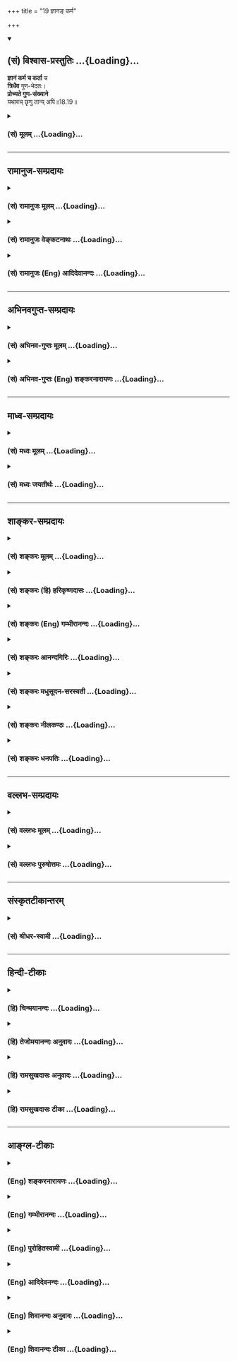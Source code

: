 +++
title = "19 ज्ञानङ् कर्म"

+++
<div class="js_include" newlevelforh1="2" title="(सं) विश्वास-प्रस्तुतिः" unfilled url="/mahAbhAratam/vyAsaH/shlokashaH/06-bhIShma-parva/03-bhagavad-gItA-parva/saMskRtam/vishvAsa-prastutiH/18_moxa-saMnyAsa-yogaH/19_jnAna~N_karma.md">
<details open><summary><h2>(सं) विश्वास-प्रस्तुतिः ...{Loading}...</h2></summary>

**ज्ञानं कर्म च कर्ता** च  
**त्रिधैव** गुण-भेदतः।  
**प्रोच्यते गुण-संख्याने**  
यथावच् छृणु तान्य् अपि॥18.19॥
</details>
</div>
<div class="js_include collapsed" newlevelforh1="3" title="(सं) मूलम्" unfilled url="/mahAbhAratam/vyAsaH/shlokashaH/06-bhIShma-parva/03-bhagavad-gItA-parva/saMskRtam/mUlam/18_moxa-saMnyAsa-yogaH/19_jnAna~N_karma.md">
<details><summary><h3>(सं) मूलम् ...{Loading}...</h3></summary>

ज्ञानं कर्म च कर्ता च त्रिधैव गुणभेदतः।  
प्रोच्यते गुणसंख्याने यथावच्छृणु तान्यपि।।18.19।।
</details>
</div>


_________________
## रामानुज-सम्प्रदायः
<div class="js_include collapsed" newlevelforh1="3" title="(सं) रामानुजः मूलम्" unfilled url="/mahAbhAratam/vyAsaH/shlokashaH/06-bhIShma-parva/03-bhagavad-gItA-parva/saMskRtam/rAmAnujaH/mUlam/18_moxa-saMnyAsa-yogaH/19_jnAna~N_karma.md">
<details><summary><h3>(सं) रामानुजः मूलम् ...{Loading}...</h3></summary>

।।18.19।। कर्तव्यकर्मविषयं **ज्ञानम्;** अनुष्ठीयमानं **च कर्म**
तस्यानुष्ठाता **च** सत्त्वादि**गुणभेदतः** **त्रिधा एव प्रोच्यते।**
**गुणसंख्याने** गुणकार्यगणने **यथावत् श्रृणु तानि अपि** -- तानि गुणतो
भिन्नानि ज्ञानादीनि यथावत् श्रृणु।

</details>
</div>
<div class="js_include collapsed" newlevelforh1="3" title="(सं) रामानुजः वेङ्कटनाथः" unfilled url="/mahAbhAratam/vyAsaH/shlokashaH/06-bhIShma-parva/03-bhagavad-gItA-parva/saMskRtam/rAmAnujaH/venkaTanAthaH/18_moxa-saMnyAsa-yogaH/19_jnAna~N_karma.md">
<details><summary><h3>(सं) रामानुजः वेङ्कटनाथः ...{Loading}...</h3></summary>

  
  
।।18.19।। ज्ञानं ज्ञेयं परिज्ञाता \[18।18\] इत्युक्ता एव पदार्थाःज्ञानं
कर्म च कर्ता च इत्यनूद्यन्ते। ज्ञातृत्वकर्तृत्वयोरवस्थाभेदमात्रत्वात्
ज्ञानोक्त्यैव ज्ञातुरपि सिद्धेरिहानुक्तिः ज्ञेयशब्दस्य च कर्मविषयत्वात्।
करणं तु कर्मानुप्रविष्टत्वान्न पृथग्विभजिष्यते। गुणसङ्ख्यानशब्देन
साङ्ख्यराद्धान्तविवक्षायां प्रमाणाभावात्प्रकृते चानुपयोगात्
गुणस्वरूपगणने च ज्ञानादेरनुप्रवेशाभावात्गुणकार्यगणन
इत्युक्तम्। यथावच्छृणु यथावछ्रवणयोग्यमवधानं कुर्वित्यर्थः। यथावत् इति
विवक्षितं प्रकारमाहगुणतो भिन्नानीति।  
  

</details>
</div>
<div class="js_include collapsed" newlevelforh1="3" title="(सं) रामानुजः (Eng) आदिदेवानन्दः" unfilled url="/mahAbhAratam/vyAsaH/shlokashaH/06-bhIShma-parva/03-bhagavad-gItA-parva/saMskRtam/rAmAnujaH/english/AdidevAnandaH/18_moxa-saMnyAsa-yogaH/19_jnAna~N_karma.md">
<details><summary><h3>(सं) रामानुजः (Eng) आदिदेवानन्दः ...{Loading}...</h3></summary>

18.19 The knowledge of action which ought to be done, the act to be performed, and the performer of the act are threefold, each of them being divided in accordance with Sattva etc., Listen about these, which are differentiated according to the Gunas.

</details>
</div>


_________________
## अभिनवगुप्त-सम्प्रदायः
<div class="js_include collapsed" newlevelforh1="3" title="(सं) अभिनव-गुप्तः मूलम्" unfilled url="/mahAbhAratam/vyAsaH/shlokashaH/06-bhIShma-parva/03-bhagavad-gItA-parva/saMskRtam/abhinava-guptaH/mUlam/18_moxa-saMnyAsa-yogaH/19_jnAna~N_karma.md">
<details><summary><h3>(सं) अभिनव-गुप्तः मूलम् ...{Loading}...</h3></summary>

।।18.19।। अथैषां षण्णामपि संक्षेपेण गुणभेदात् +++(omits गुण -- )+++ भेदं
दर्शयितुमाह -- ज्ञानमिति। गुणानां संख्यानं निश्चयो यत्र; तत्र
साङ्ख्यीयकृतान्ते ज्ञानादित्रिविधमुच्यते यत्; तच्छृणु इति संगतिः। ज्ञानम्
इत्यनेन ज्ञाने क्रियायां च यत् करणं तत् द्विविधमुक्तम्। एवं कर्म इति
ज्ञेयं कार्यं च कर्ता इति +++(; N; K omits कर्तेति )+++ ज्ञाता कर्ता चेति।

</details>
</div>
<div class="js_include collapsed" newlevelforh1="3" title="(सं) अभिनव-गुप्तः (Eng) शङ्करनारायणः" unfilled url="/mahAbhAratam/vyAsaH/shlokashaH/06-bhIShma-parva/03-bhagavad-gItA-parva/saMskRtam/abhinava-guptaH/english/shankaranArAyaNaH/18_moxa-saMnyAsa-yogaH/19_jnAna~N_karma.md">
<details><summary><h3>(सं) अभिनव-गुप्तः (Eng) शङ्करनारायणः ...{Loading}...</h3></summary>

18.19 Jnanam etc. In enumerating the Strands : In the consdered
conclusion of the Sankhya where the Strands are decided numerically,
these instruments of knowledge etc., are declared to be of three types.
that you must listen to. This is what is conveyed by the association of
words (or ideas) here. By instrument-of-knowledge (Jnanam) the two-fold
instruments viz. that of knowledge and of activity, are spoken of.
Similarly object (karman) speaks of both the object of knowledge and the
object of activity and agent (kartr) refers to both the knower and the
performer. Now the three verses. Sarvabhutesu etc. (20-22) speak of the
three-foldness of the instrument of knowledge. That is why the
Instrumental Yena is employed. The nature of all the instruments of
knowledge and of action is described by this much of portion. The
three-foldness of object of both the types viz. the object of knowledge
and the object of action is described by the tripple verses Niyatam etc.
(23-25). The three-fold nature of the agent of both the categories viz.
the knower and the doer is briefly explained by the three verses
Muktasangah etc. (26-28). The three types of the intellect is examined
by three verses, Pravrttim etc. (30-32), in order to explain the
different nature of the two-fold instruments (i.e. of knowledge and of
action). By this means the three-fold nature of other instrumetns is
also indicated. The instrument reires technical know-how, and this
technical know-how, of course, consists of the pentad that includes
content and so on. However, because faith \[included in this pentad\]
has already been dealt with (XVII, 2ff.), and because the desire to know
and the aversion to know \[both belonging to the pentad\] are obtained
by inference through the firmness and happiness \[of the pentad\], the
three-fold division of the last two is explained by the verses Dhrtya
yaya etc. (33-35) and Sukham tu idanim etc. (36-39). All this \[the
Lord\] declares \[one by one\] ;-

</details>
</div>


_________________
## माध्व-सम्प्रदायः
<div class="js_include collapsed" newlevelforh1="3" title="(सं) मध्वः मूलम्" unfilled url="/mahAbhAratam/vyAsaH/shlokashaH/06-bhIShma-parva/03-bhagavad-gItA-parva/saMskRtam/madhvaH/mUlam/18_moxa-saMnyAsa-yogaH/19_jnAna~N_karma.md">
<details><summary><h3>(सं) मध्वः मूलम् ...{Loading}...</h3></summary>

।।18.19।। पुनः साधनप्रथनाय गुणभेदानाह -- ज्ञानमित्यादिना। गुणसङ्ख्याने
गुणगणनप्रकरणे।

</details>
</div>
<div class="js_include collapsed" newlevelforh1="3" title="(सं) मध्वः जयतीर्थः" unfilled url="/mahAbhAratam/vyAsaH/shlokashaH/06-bhIShma-parva/03-bhagavad-gItA-parva/saMskRtam/madhvaH/jayatIrthaH/18_moxa-saMnyAsa-yogaH/19_jnAna~N_karma.md">
<details><summary><h3>(सं) मध्वः जयतीर्थः ...{Loading}...</h3></summary>

।।18.19।। ज्ञानं कर्मेत्यादेः प्रकृतोपयोगाप्रतीतेस्तं दर्शयन्नाह --
**पुनरि**ति। मोक्षसाधनं प्रागपि गुणभेदानामुक्तत्वात्पुनरित्युक्तम्।
गुणसङ्ख्यानशब्देन कापिलं शास्त्रमुच्यत इति भावेनाऽऽह -- **गुणे**ति। तच्च
वैदिकमभिप्रेतम्।

</details>
</div>


_________________
## शाङ्कर-सम्प्रदायः
<div class="js_include collapsed" newlevelforh1="3" title="(सं) शङ्करः मूलम्" unfilled url="/mahAbhAratam/vyAsaH/shlokashaH/06-bhIShma-parva/03-bhagavad-gItA-parva/saMskRtam/shankaraH/mUlam/18_moxa-saMnyAsa-yogaH/19_jnAna~N_karma.md">
<details><summary><h3>(सं) शङ्करः मूलम् ...{Loading}...</h3></summary>

।।18.19।। --,**ज्ञानं कर्म च;** कर्म क्रिया; न कारकं पारिभाषिकम्
ईप्सिततमं कर्म; **कर्ता च** निर्वर्तकः क्रियाणां **त्रिधा एव;** अवधारणं
गुणव्यतिरिक्तजात्यन्तराभावप्रदर्शनार्थं **गुणभेदतः** सत्त्वादिभेदेन
इत्यर्थः। **प्रोच्यते** कथ्यते **गुणसंख्याने** कापिले शास्त्रे तदपि
गुणसंख्यानशास्त्रं गुणभोक्तृविषये प्रमाणमेव। परमार्थब्रह्मैकत्वविषये
यद्यपि विरुध्यते; तथापि ते हि कापिलाः गुणगौणव्यापारनिरूपणे अभियुक्ताः
इति तच्छास्त्रमपि वक्ष्यमाणार्थस्तुत्यर्थत्वेन उपादीयते इति न विरोधः।
**यथावत्** यथान्यायं यथाशास्त्रं **श्रृणु तान्यपि** ज्ञानादीनि
तद्भेदजातानि गुणभेदकृतानि श्रृणु; वक्ष्यमाणे अर्थे मनःसमाधिं कुरु
इत्यर्थः।। ज्ञानस्य तु तावत् त्रिविधत्वम् उच्यते --,

</details>
</div>
<div class="js_include collapsed" newlevelforh1="3" title="(सं) शङ्करः (हि) हरिकृष्णदासः" unfilled url="/mahAbhAratam/vyAsaH/shlokashaH/06-bhIShma-parva/03-bhagavad-gItA-parva/saMskRtam/shankaraH/hindI/harikRShNadAsaH/18_moxa-saMnyAsa-yogaH/19_jnAna~N_karma.md">
<details><summary><h3>(सं) शङ्करः (हि) हरिकृष्णदासः ...{Loading}...</h3></summary>

।।18.19।। क्रिया; कारक और फल सभी त्रिगुणात्मक हैं; अतः सत्त्व; रज और तम
इन तीनों गुणोंके भेदसे उन सबका त्रिविध भेद बतलाना है। सो आरम्भ करते हैं
--, यहाँ कर्म शब्दका अर्थ क्रिया है; कर्ताका अत्यन्त इष्ट पारिभाषिक शब्द
कारकरूप कर्म नहीं। ज्ञान; कर्म और कर्ता अर्थात् क्रिया करनेवाला -- ये
तीनों ही; गुणोंकी संख्या करनेवाले शास्त्रोंमें अर्थात् कपिलमुनिप्रणीत
शास्त्रमें गुणोंके भेदसे यानी सात्त्विक आदि भेदसे; प्रत्येक तीनतीन
प्रकारके बतलाये गये हैं। यहाँ त्रिधाके साथ एव शब्द जोड़कर यह आशय प्रकट
किया गया है; कि उक्त तीनों पदार्थ गुणोंसे अतिरिक्त अन्य जातिके नहीं हैं।
वह गुणोंकी संख्या करनेवाला कापिलशास्त्र यद्यपि परमार्थब्रह्मकी एकताके
विषयमें (भगवान्के सिद्धान्तसे) विरुद्ध है तो भी गुणोंके भोक्ता ( जीव )
के विषयमें तो प्रमाण है ही। वे कापिलसाङ्ख्यके अनुयायी; गुण और गुणके
व्यापारका निरूपण करनेमें निपुण हैं। इसलिये उनका शास्त्र भी आगे कहे हुए
अभिप्रायकी स्तुति करनेके लिये प्रमाणरूपसे ग्रहण किया जाता है; सुतरां कोई
विरोध नहीं है। उनको अर्थात् ज्ञान; कर्म और कर्ताको तथा गुणोंके अनुसार
किये हुए उनके सात्त्विक आदि समस्त भेदोंको; तू यथावत् -- जैसा शास्त्रमें
न्यायानुसार कहा है उसी प्रकार सुन अर्थात् आगे कही जानेवाली बातमें चित्त
लगा।

</details>
</div>
<div class="js_include collapsed" newlevelforh1="3" title="(सं) शङ्करः (Eng) गम्भीरानन्दः" unfilled url="/mahAbhAratam/vyAsaH/shlokashaH/06-bhIShma-parva/03-bhagavad-gItA-parva/saMskRtam/shankaraH/english/gambhIrAnandaH/18_moxa-saMnyAsa-yogaH/19_jnAna~N_karma.md">
<details><summary><h3>(सं) शङ्करः (Eng) गम्भीरानन्दः ...{Loading}...</h3></summary>

18.19 Jnanam, knowledge; karma, action-not the objective case in the
technical sense, which is defined as 'that which is most cheirshed by
the subject'; and karta, agent, the accomplisher of actions; procyate,
are stated; guna-sankhyane, in the teaching about the gunas, in the
philosophy of Kapila; to be eva, only (-only is used for emphasis, by
way of showing that they have no classification other than that based on
the gunas-); tridha, of three kinds; guna-bhedatah, according to the
differences of the gunas, i.e. according to the differences of sattva
etc. Even that philosophy teaching about the gunas is certainly vaild so
far as it concerns the experiencer of the gunas, though it is
contradictory so far as the non-duality of the supreme Reality, Brahman,
is concerned. Those followers of Kapila are acknoweldge authorities in
the ascertainment of the functions of the gunas and their derivatives.
Hence, that scripture, too, is being referred to by way of eulogy of the
subject-matter going to be spoken of. Therefore there is no
contradiction. Srnu, hear; tani, about them; api, also; yathavat, as
they are, as established by reason and as propounded in the scriptures.
Hear about knowledge etc. and all their diversities created by the
differences of the gunas. The idea is , 'Concentrate your mind on the
subject going to be taught.' And now the threefold classification of
knowledge is being stated:

</details>
</div>
<div class="js_include collapsed" newlevelforh1="3" title="(सं) शङ्करः आनन्दगिरिः" unfilled url="/mahAbhAratam/vyAsaH/shlokashaH/06-bhIShma-parva/03-bhagavad-gItA-parva/saMskRtam/shankaraH/AnandagiriH/18_moxa-saMnyAsa-yogaH/19_jnAna~N_karma.md">
<details><summary><h3>(सं) शङ्करः आनन्दगिरिः ...{Loading}...</h3></summary>

।।18.19।। अनन्तरश्लोकदशकतात्पर्यमाह -- **अथेति।**
ज्ञानादिप्रस्तावानन्तर्यमथशब्दार्थः। इदानीं
प्रस्तुतज्ञानाद्यवान्तरभेदापेक्षायामित्यर्थः। तेषां गुणभेदात्त्रैविध्ये
हेतुमाह -- **गुणात्मकत्वादिति।** वक्तव्यो वक्ष्यमाणश्लोकनवकेनेति शेषः।
एवं स्थिते प्रथममवान्तरभेदप्रतिज्ञा क्रियत इत्याह -- **इत्यारभ्यत इति।**
कर्तुरीप्सिततमं कर्मेति यत्तत्परिभाष्यते तन्नात्र कर्मशब्दवाच्यमित्याह
-- **नेति।** गुणातिरेकेण विधान्तरं ज्ञानादिषु नेति
निर्धारयितुमवधारणमित्याह -- **गुणेति।** ज्ञानादीनां प्रत्येकं
गुणभेदप्रयुक्ते त्रैविध्ये प्रमाणमाह -- **प्रोच्यत** **इति।** नतु कापिलं
पातञ्जलमित्यादि शास्त्रं विरुद्धार्थत्वादप्रमाणं कथमिह प्रमाणीक्रियते
तत्राह -- **तदपीति।** विषयविशेषे विरोधेऽपि प्रकृतेऽर्थे
प्रामाण्यमविरुद्धमित्यर्थः। यद्यपि कापिलादयो गुणवृत्तिविचारे
गौणव्यापारस्य भोगादेर्निरूपणे च निपुणास्तथापि कथं तदीयं शास्त्रमत्र
प्रमाणीकृतमित्याशङ्क्याह -- **ते हीति।** ज्ञानादिषु प्रत्येकमवान्तरभेदो
वक्ष्यमाणोऽर्थस्तस्य तन्त्रान्तरेऽपि प्रसिद्धिकथनं स्तुतिस्तादर्थ्येन
कापिलादिमतोपादानमिहोपयोगीत्यर्थः। तृतीयपादस्याविरुद्धार्थत्वं निगमयति --
**नेति।** यथावदित्यादिव्याचष्टे -- **यथान्यायमिति।**

</details>
</div>
<div class="js_include collapsed" newlevelforh1="3" title="(सं) शङ्करः मधुसूदन-सरस्वती" unfilled url="/mahAbhAratam/vyAsaH/shlokashaH/06-bhIShma-parva/03-bhagavad-gItA-parva/saMskRtam/shankaraH/madhusUdana-sarasvatI/18_moxa-saMnyAsa-yogaH/19_jnAna~N_karma.md">
<details><summary><h3>(सं) शङ्करः मधुसूदन-सरस्वती ...{Loading}...</h3></summary>

।।18.19।। इदानीं ज्ञानज्ञेयज्ञातरूपस्य करणकर्मकर्तृरूपस्य च त्रिकद्वयस्य
त्रिगुणात्मकत्वं वक्तव्यमिति तदुभयं संक्षिप्य त्रिगुणात्मकत्वं
प्रतिजानीते -- ज्ञानं कर्म चेति। ज्ञानं प्राग्व्याख्यातम्।
ज्ञेयमप्यत्रैवान्तर्भूतं ज्ञानोपाधिकत्वाज्ज्ञेयत्वस्य। कर्म क्रिया
त्रिविधः कर्मसंग्रह इत्यत्रोक्ता। चकारात् करणकर्मकारकयोरत्रैवान्तर्भावः
क्रियोपाधिकत्वात्कारकत्वस्य। कर्ता क्रियाया निर्वर्तकश्चकाराज्ज्ञाता च।
कर्तुः क्रियोपाधिकत्वेऽपि पृथक् त्रैगुण्यकथनं
कुतार्किकभ्रमकल्पितात्मत्वनिवारणार्थम्। ते हि कर्तैवात्मेति मन्यन्ते।
गुणाः सत्त्वरजस्तमांसि सम्यक् कार्यभेदेन व्याख्यायन्ते
प्रतिपाद्यन्तेऽस्मिन्निति गुणसंख्यानं कापिलं तस्मिन् ज्ञानं क्रिया च
कर्ता च गुणभेदतः सत्त्वरजस्तमोभेदेन त्रिधैव प्रोच्यते। एवकारो
विधान्तरनिवारणार्थः। यद्यपि कापिलं शास्त्रं परमार्थब्रह्मैकत्वविषये न
प्रमाणं तथाप्यपरमार्थगुणगौणभेदनिरूपणे व्यावहारिकं प्रामाण्यं भजत इति
वक्ष्यमाणार्थस्तुत्यर्थं गुणसंख्याने प्रोच्यत इत्युक्तम्।
तन्त्रान्तरेऽपि प्रसिद्धमिदं न केवलस्मिन्नेव तन्त्र इति
स्तुतिर्यथावद्यथाशास्त्रं शृणु श्रोतुं सावधानो भव। तानि
विज्ञानादीन्यपिशब्दात्तद्भेदजातानि च गुणभेदकृतान्यत्र चैवमपौनरुक्त्यं
द्रष्टव्यम्। चतुर्दशेऽध्याये तत्र सत्त्वं निर्मलत्वादित्यादिना गुणानां
बन्धहेतुत्वप्रकारो निरूपितो गुणातीतस्य जीवन्मुक्तत्वनिरूपणाय सप्तदशे
पुनर्यजन्ते सात्त्विका देवानित्यादिना गुणकृतत्रिविधस्वभावनिरूपणेनासुरं
रजस्तमःस्वभावं परित्यज्य सात्त्विकाहारादिसेवया दैवः सात्त्विकः स्वभावः
संपादनीय इत्युक्तमिह तु स्वभावतो गुणातीतस्यात्मनः क्रियाकारकफलसंबन्धो
नास्तीति दर्शयितुं तेषां सर्वेषां त्रिगुणात्मकत्वमेव न रूपान्तरमस्ति
येनात्मसंबन्धिता स्यादित्युच्यत इति विशेषः।

</details>
</div>
<div class="js_include collapsed" newlevelforh1="3" title="(सं) शङ्करः नीलकण्ठः" unfilled url="/mahAbhAratam/vyAsaH/shlokashaH/06-bhIShma-parva/03-bhagavad-gItA-parva/saMskRtam/shankaraH/nIlakaNThaH/18_moxa-saMnyAsa-yogaH/19_jnAna~N_karma.md">
<details><summary><h3>(सं) शङ्करः नीलकण्ठः ...{Loading}...</h3></summary>

।।18.19।। पूर्वश्लोकोक्ते ज्ञानादिषट्के परिज्ञाता कर्ता चैक एवेति
परिशिष्टाः पञ्च तेषां सर्वेषां प्राकृतत्वेन त्रिगुणात्मकत्वे प्राप्ते
ज्ञेयकरणयोर्जडयोर्घटकुठारकल्पयोः परिसंख्यार्थं त्रयाणामेव प्रत्येकं
त्रिविधत्वं विवरीतुं प्रतिजानीते -- **ज्ञानमिति।** ज्ञानं कर्म कर्ता
चेति त्रयमेव गुणभेदतस्त्रिधा न तु ज्ञेयकरणे। गुणसंख्याने कापिले
शास्त्रे। यद्यपि तत्र एकस्यां प्रमदायां भर्तुः सुखं जायते तं प्रति
तस्याः सत्त्वोद्भूतत्वात्; तामविन्दतश्चैत्रस्य दुःखं जायते तं प्रति
तस्याः रजोद्भूतत्वात्। तस्यामेव सपत्न्या द्वेषस्तां प्रति
तस्यास्तमोद्भूतत्वात्। प्रमदयैव सर्वे भावा व्याख्याता इति कापिलानां
ज्ञेयकरणयोरपि त्रैविध्यं प्रसिद्धम्। तथापि प्रमदादय एकस्यैव पुंसो
निमित्तभेदेन प्रीतिदुःखद्वेषविषया अपि भवन्तीति पूर्वोक्तव्यवस्थाया
निर्मूलत्वात्। प्रीत्यादीनां कर्तृसमवायितया प्रतीयमानानामालम्बनभूतायाः
प्रमदायाः प्रीत्याद्यात्मकत्वं कल्पयितुं न शक्यत इति न भगवता
तयोस्त्रिविधत्वं व्याख्यायते। अक्षरार्थः स्पष्टः।

</details>
</div>
<div class="js_include collapsed" newlevelforh1="3" title="(सं) शङ्करः धनपतिः" unfilled url="/mahAbhAratam/vyAsaH/shlokashaH/06-bhIShma-parva/03-bhagavad-gItA-parva/saMskRtam/shankaraH/dhanapatiH/18_moxa-saMnyAsa-yogaH/19_jnAna~N_karma.md">
<details><summary><h3>(सं) शङ्करः धनपतिः ...{Loading}...</h3></summary>

।।18.19।। क्रियाकारकफलानामात्मसंबन्धो नास्तीति दर्शयितुं तेषां सर्वेषां
त्रिगुणात्मकत्वात् सत्त्वरजस्तमोगुणभेदेन त्रैविध्यप्रतिपादमारभ्यते --
ज्ञानमिति। कर्मशब्देन क्रिया ग्राह्या वक्ष्यमाणानुरोधात्। ननु
कर्तुरीप्सिततमं कर्मेति पारिभाषिकं कर्म कारकं कर्ता च क्रियाणां
निर्वतर्कः गुणभेदतः सत्त्वादिगुणभेदेन त्रिधैव गुणसंख्याने प्रोच्यते।
अवधारणं गुणव्यतिरेकेण विविधान्तरं ज्ञानादिषु नास्तीति निर्धारणार्थम्।
गुणाः सत्त्वादयः सभ्यक्कार्यभेदेन ख्यायन्ते प्रतिपाद्यन्तेऽस्मिन्निति
गुणसंख्यानं कापिलशास्त्रं यद्यपि परमार्थब्रह्मैकत्वविषये विरुध्यते तथापि
तेषां कापिलानां गुणागौणव्यापारनिरुपणेऽभि युक्तात्वात्तच्छास्त्रमपि
वक्ष्यमाणस्तुत्यर्थत्वेनोपादीयते। वक्ष्यमाणार्थस्य तन्त्रान्तरेऽपि
प्रसिद्धकथनं स्तुतिः। तानि ज्ञानादीनि अपिशब्दात्तद्भेदजातानि च
गुणभेदकृतानि श्रृणु। वक्ष्यमाणेऽर्थे मनःसमाधानं कुर्वित्यर्थः।

</details>
</div>


_________________
## वल्लभ-सम्प्रदायः
<div class="js_include collapsed" newlevelforh1="3" title="(सं) वल्लभः मूलम्" unfilled url="/mahAbhAratam/vyAsaH/shlokashaH/06-bhIShma-parva/03-bhagavad-gItA-parva/saMskRtam/vallabhaH/mUlam/18_moxa-saMnyAsa-yogaH/19_jnAna~N_karma.md">
<details><summary><h3>(सं) वल्लभः मूलम् ...{Loading}...</h3></summary>

।।18.19।। ज्ञानमिति। पूर्वोक्तं ज्ञानं कर्म चानुष्ठीयमानं कर्त्ता
तदनुष्ठाता सत्त्वादिगुणभेदतस्त्रिधैवोच्यते। गुणसङ्ख्याने साङ्ख्य
इत्यर्थः।

</details>
</div>
<div class="js_include collapsed" newlevelforh1="3" title="(सं) वल्लभः पुरुषोत्तमः" unfilled url="/mahAbhAratam/vyAsaH/shlokashaH/06-bhIShma-parva/03-bhagavad-gItA-parva/saMskRtam/vallabhaH/puruShottamaH/18_moxa-saMnyAsa-yogaH/19_jnAna~N_karma.md">
<details><summary><h3>(सं) वल्लभः पुरुषोत्तमः ...{Loading}...</h3></summary>

  
  
।।18.19।। अथ ज्ञानादित्रयमपि त्रिगुणभेदेन प्रत्येकं त्रिविधमस्तीत्याह --
ज्ञानमिति। ज्ञानं साधनं; कर्म क्रिया; कर्त्ता पुरुषः; एतत्त्रयमपि
गुणभेदेन सात्त्विकादिभेदतस्त्रिधैव। गुणसङ्ख्याने गुणाः कार्यभेदेन
सङ्ख्यायन्ते निरूप्यन्ते गण्यन्ते वा अस्मिन्निति साङ्ख्यशास्त्रे
प्रोच्यन्ते तान्यपि तत्रोक्तानि यथावत् मदुक्तानि शृणु। साङ्ख्यप्रोक्तानि
तान्यपि शृण्वित्युक्त्या सप्तदशाध्याये स्वोक्तत्रैविध्यस्य
निर्गुणाधिकारसम्पादकानि कर्माणि भवन्ति; न त्वेतानीति
स्वरूपवैजात्यज्ञानार्थं श्रोतव्यानीति ज्ञापितम्।  
  

</details>
</div>


_________________
## संस्कृतटीकान्तरम्
<div class="js_include collapsed" newlevelforh1="3" title="(सं) श्रीधर-स्वामी" unfilled url="/mahAbhAratam/vyAsaH/shlokashaH/06-bhIShma-parva/03-bhagavad-gItA-parva/saMskRtam/shrIdhara-svAmI/18_moxa-saMnyAsa-yogaH/19_jnAna~N_karma.md">
<details><summary><h3>(सं) श्रीधर-स्वामी ...{Loading}...</h3></summary>

।।18.19।। ततः किमत आह **-- ज्ञानमिति।** गुणाः सम्यक्कार्यभेदेन ख्यायन्ते
प्रतिपाद्यन्तेऽस्मिन्निति गुणसंख्यानं साङ्ख्यशास्त्रं तस्मिन्; ज्ञानं
कर्म च क्रिया कर्ता च प्रत्येकं सत्त्वादिगुणभेदेन त्रिधैवोच्यते। तान्यपि
ज्ञानादीनि वक्ष्यमाणानि यथावच्छृणु। त्रिधैवेत्येवकारो
गुणत्रयोपाधिव्यतिरेकेणात्मनः स्वतःकर्तृत्वादिप्रतिषेधार्थः।
चतुर्दशेऽध्यायेतत्र सत्त्वं निर्मलत्वात् इत्यादिना गुणानां
बन्धकत्वप्रकारो निरूपितः। सप्तदशेऽध्यायेयजन्ते सात्त्विका देवान्
इत्यादिना गुणकृतत्रिविधस्वभावनिरूपणेन रजस्तमःस्वभावं परित्यज्य
सात्त्विकाहारादिसेवया सात्त्विकस्वभावः संपादनीय इत्युक्तम्। इह तु
क्रियाकारकफलादीनामात्मसंबन्धो नास्तीति दर्शयितुं सर्वेषां
त्रिगुणात्मकत्वमुच्यत इति विशेषो ज्ञातव्यः।

</details>
</div>


_________________
## हिन्दी-टीकाः
<div class="js_include collapsed" newlevelforh1="3" title="(हि) चिन्मयानन्दः" unfilled url="/mahAbhAratam/vyAsaH/shlokashaH/06-bhIShma-parva/03-bhagavad-gItA-parva/hindI/chinmayAnandaH/18_moxa-saMnyAsa-yogaH/19_jnAna~N_karma.md">
<details><summary><h3>(हि) चिन्मयानन्दः ...{Loading}...</h3></summary>

।।18.19।। आगामी श्लोकों में विवेच्य विषय को यहाँ केवल सूचित किया गया है।
चतुर्दश अध्याय में प्रकृति के सत्त्व; रज और तम इन तीन गुणों के लक्षण;
व्यापार एवं प्रभाव का विस्तृत वर्णन किया गया था। इन तीन गुणों में से
किसी एक के आधिक्य के कारण अथवा इनके विभिन्न अनुपात में संयोग से; या फिर
इनके प्राधान्य के क्रमपरिवर्तन के कारण ही विभिन्न व्यक्तियों के स्वभाव
तथा कार्यों में इतना वैचित्र्य दिखाई देता है। इतना ही नहीं; अपितु किसी
एक व्यक्ति के जीवन में भी समयसमय पर इन गुणों के कारण परिवर्तन होता रहता
है। यहाँ गुणसंख्याने शब्द से कपिल मुनि जी का साङ्ख्यशास्त्र अभिप्रेत है।
साङ्ख्य दर्शन में त्रिगुणों के व्यापार का विशेष वर्णन किया गया है। यथावत्
का अर्थ है यथान्याय और यथाशास्त्र; अर्थात् शास्त्र और युक्ति से युक्त।
अर्जुन तो उपदेश का श्रवण कर ही रहा था; तथापि शृणु कहने का अर्थ यह प्रतीत
होता है कि भगवान् चाहते हैं कि अर्जुन आगे के विषय को विशेष ध्यान देकर
सुने। विवेच्य विषय का विशेष महत्त्व है। सर्वप्रथम त्रिविध ज्ञान बताते हैं

</details>
</div>
<div class="js_include collapsed" newlevelforh1="3" title="(हि) तेजोमयानन्दः अनुवादः" unfilled url="/mahAbhAratam/vyAsaH/shlokashaH/06-bhIShma-parva/03-bhagavad-gItA-parva/hindI/tejomayAnandaH/anuvAdaH/18_moxa-saMnyAsa-yogaH/19_jnAna~N_karma.md">
<details><summary><h3>(हि) तेजोमयानन्दः अनुवादः ...{Loading}...</h3></summary>

।।18.19।। ज्ञान, कर्म और कर्ता भी गुणों के भेद से साङ्ख्यशास्त्र
(गुणसंख्याने) में त्रिविध ही कहे गये हैं; उनको भी तुम मुझ से यथावत्
श्रवण करो।।

</details>
</div>
<div class="js_include collapsed" newlevelforh1="3" title="(हि) रामसुखदासः अनुवादः" unfilled url="/mahAbhAratam/vyAsaH/shlokashaH/06-bhIShma-parva/03-bhagavad-gItA-parva/hindI/rAmasukhadAsaH/anuvAdaH/18_moxa-saMnyAsa-yogaH/19_jnAna~N_karma.md">
<details><summary><h3>(हि) रामसुखदासः अनुवादः ...{Loading}...</h3></summary>

।।18.19।। गुणसंख्यान (गुणोंके सम्बन्धसे प्रत्येक पदार्थके भिन्न-भिन्न
भेदोंकी गणना करनेवाले) शास्त्रमें गुणोंके भेदसे ज्ञान और कर्म तथा कर्ता
तीन-तीन प्रकारसे ही कहे जाते हैं, उनको भी तुम यथार्थरूपसे सुनो।

</details>
</div>
<div class="js_include collapsed" newlevelforh1="3" title="(हि) रामसुखदासः टीका" unfilled url="/mahAbhAratam/vyAsaH/shlokashaH/06-bhIShma-parva/03-bhagavad-gItA-parva/hindI/rAmasukhadAsaH/TIkA/18_moxa-saMnyAsa-yogaH/19_jnAna~N_karma.md">
<details><summary><h3>(हि) रामसुखदासः टीका ...{Loading}...</h3></summary>

।।18.19।।***व्याख्या --***  **प्रोच्यते गुणसंख्याने --** जिस
शास्त्रमें गुणोंके सम्बन्धसे प्रत्येक पदार्थके भिन्नभिन्न भेदोंकी गणना
की गयी है; उसी शास्त्रके अनुसार मैं तुम्हें ज्ञान; कर्म तथा कर्ताके भेद
बता रहा हूँ।  
  
**ज्ञानं कर्म च कर्ता च त्रिधैव गुणभेदतः --** पीछेके श्लोकमें भगवान्ने
कर्मकी प्रेरणा होनेमें तीन हेतु बताये तथा तीन ही हेतु कर्मके बननेमें
बताये। इस प्रकार कर्मसंग्रह होनेतकमें कुल छः बातें बतायीं **(टिप्पणी प₀
901)**। अब इस श्लोकमें भगवान् ज्ञान; कर्म तथा कर्ता -- इन तीनोंका विवेचन
करनेकी ही बात कहते हैं। कर्मप्रेरकविभागमेंसे विवेचन करनेके लिये केवल
ज्ञान लिया गया है; क्योंकि किसी भी कर्मकी प्रेरणामें पहले ज्ञान ही होता
है। ज्ञानके बाद ही कार्यका आरम्भ होता है। कर्मसंग्रहविभागमेंसे केवल कर्म
और कर्ता लिये गये हैं। यद्यपि कर्मके होनेमें कर्ता मुख्य है; तथापि
साथमें कर्मको भी लेनेका कारण यह है कि कर्ता जब कर्म करता है; तभी
कर्मसंग्रह होता है। अगर कर्ता कर्म न करे तो कर्मसंग्रह होगा ही नहीं।
तात्पर्य यह हुआ कि कर्मप्रेरणामें ज्ञान तथा कर्मसंग्रहमें कर्म और कर्ता
मुख्य हैं। इन तीनों -- (ज्ञान; कर्म और कर्ता -- ) के सात्त्विक होनेसे ही
मनुष्य निर्लिप्त हो सकता है; राजस और तामस होनेसे नहीं। अतः यहाँ
कर्मप्रेरकविभागमें ज्ञाता और ज्ञेय को तथा कर्मसंग्रहविभागमें करण को नहीं
लिया गया है। कर्मप्रेरकविभाग के ज्ञाता और ज्ञेय का विवेचन क्यों नहीं किया
कारण कि ज्ञाता जब क्रियासे सम्बन्ध जोड़ता है; तब वह कर्ता कहलाता है और
उस कर्ताके तीन (सात्त्विक; राजस और तामस) भेदोंके अन्तर्गत ही ज्ञाताके भी
तीन भेद हो जाते हैं। परन्तु ज्ञाता जब ज्ञप्तिमात्र रहता है; तब उसके तीन
भेद नहीं होते क्योंकि उसमें गुणोंका सङ्ग नहीं है। गुणोंका सङ्ग होनेसे ही
उसके तीन भेद होते हैं। इसलिये वृत्तिज्ञान ही सात्त्विक; राजस तथा तामस
होता है।  
  
जिसे जाना जाय; उस विषयको ज्ञेय कहते हैं। जाननेके विषय अनेक हैं; इसलिये
इसके अलग भेद नहीं किये गये। परन्तु जाननेयोग्य सब विषयोंका एकमात्र लक्ष्य
सुख प्राप्त करना ही रहता है। जैसे; कोई विद्या पढ़ता है; कोई धन कमाता है;
कोई अधिकार पानेकी चेष्टा करता है तो इन सब विषयोंको जानने; पानेकी
चेष्टाका लक्ष्य एकमात्र सुख ही रहता है। विद्या पढ़नेमें यही भाव रहता है
कि ज्यादा पढ़कर ज्यादा धन कमाऊँगा; मान पाऊँगा और उनसे मैं सुखी होऊँगा।
ऐसे ही हरेक कर्मका लक्ष्य परम्परासे सुख ही रहता है। इसलिये भगवान्ने
ज्ञेयके तीन भेद सात्त्विक; राजस और तामस सुख के नामसे आगे (18 । 36 --
39में) किये हैं।  
  
ऐसे ही भगवान्ने करणके भी तीन भेद नहीं किये क्योंकि इन्द्रियाँ आदि जितने
भी करण हैं; वे सब साधनमात्र हैं। इसलिये उनके तीन भेद नहीं होते। परन्तु
इन सभी करणोंमें बुद्धि की ही प्रधानता है क्योंकि मनुष्य करणोंसे जो कुछ
भी काम करता है; उसको वह बुद्धिपूर्वक (विचारपूर्वक) ही करता है। इसलिये
भगवान्ने करणके तीन भेद सात्त्विक; राजस और तामस बुद्धिके नामसे आगे (18।
30 -- 32 में) किये हैं।  
  
बुद्धिको दृढ़तासे रखनेमें धृति बुद्धिकी सहायक बनती है। ज्ञानयोगकी
साधनामें भगवान्ने दो जगह (6। 25 में तथा 18। 51में) बुद्धिके साथ धृति पद
भी दिया है। इससे यह मालूम देता है कि ज्ञानमार्गमें बुद्धिके साथ धृतिकी
विशेष आवश्यकता है। इसलिये भगवान्ने धृतिके भी तीन भेद (18। 33 -- 35 में)
बताये हैं।  
  
**त्रिधैव** पदमें यह भाव है कि ये भेद तीन (सात्त्विक; राजस और तामस) ही
होते हैं; कम और ज्यादा नहीं होते अर्थात् न दो होते हैं और न चार होते
हैं। कारण कि सत्त्व; रज और तम -- ये तीन गुण ही प्रकृतिसे उत्पन्न हैं --
**सत्त्वं रजस्तम इति गुणाः प्रकृतिसम्भवाः** (गीता 14। 5)। इसलिये इन
तीनों गुणोंको लेकर तीन ही भेद होते हैं।**यथावत् --**
गुणसंख्यानशास्त्रमें इस विषयका जैसा वर्णन हुआ है; वैसाकावैसा तुम्हें
सुना रहा हूँ अपनी तरफसे कुछ कम या अधिक करके नहीं सुना रहा हूँ।**श्रृणु
--** इस विषयको ध्यानसे सुनो। कारण कि सात्त्विक; राजस और तामस -- इन
तीनोंमेंसे सात्त्विक चीजें तो कर्मोंसे सम्बन्धविच्छेद करके
परमात्मतत्त्वका बोध करानेवाली हैं; राजस चीजें जन्ममरण देनेवाली हैं और
तामस चीजें पतन करनेवाली अर्थात् नरकों और नीच योनियोंमें ले जानेवाली हैं।
इसलिये इनका वर्णन सुनकर सात्त्विक चीजोंको ग्रहण तथा राजसतामस चीजोंका
त्याग करना चाहिये।**तानि --** इन ज्ञान आदिका तुम्हारे स्वरूपके साथ कोई
सम्बन्ध नहीं है। तुम्हारा स्वरूप तो सदा निर्लेप है।  
  
**अपि --** इनके भेदोंको जाननेकी भी बड़ी भारी आवश्यकता है क्योंकि इनको
ठीक तरहसे जाननेपर **यस्य** **नाहंकृतो भावो ৷৷. न हन्ति न निबध्यते** (18।
17) -- इस श्लोकका ठीक अनुभव हो जायगा अर्थात् अपने स्वरूपका बोध हो
जायगा।  
  
***सम्बन्ध --***  अब भगवान् सात्त्विक ज्ञानका वर्णन करते हैं।

</details>
</div>


_________________
## आङ्ग्ल-टीकाः
<div class="js_include collapsed" newlevelforh1="3" title="(Eng) शङ्करनारायणः" unfilled url="/mahAbhAratam/vyAsaH/shlokashaH/06-bhIShma-parva/03-bhagavad-gItA-parva/english/shankaranArAyaNaH/18_moxa-saMnyAsa-yogaH/19_jnAna~N_karma.md">
<details><summary><h3>(Eng) शङ्करनारायणः ...{Loading}...</h3></summary>

18.19. The instrument of knowledge, the object and the agent are just three kinds because of the differences in the Strands-thus it is declared in enumerating the Strands. These also you must listen to
\[from Me\] as they are.

</details>
</div>
<div class="js_include collapsed" newlevelforh1="3" title="(Eng) गम्भीरानन्दः" unfilled url="/mahAbhAratam/vyAsaH/shlokashaH/06-bhIShma-parva/03-bhagavad-gItA-parva/english/gambhIrAnandaH/18_moxa-saMnyAsa-yogaH/19_jnAna~N_karma.md">
<details><summary><h3>(Eng) गम्भीरानन्दः ...{Loading}...</h3></summary>

18.19 Knowledge, action and agent are stated in the teaching about the gunas to be only of three kinds according to the differences of the gunas. Hear about them also as they are.

</details>
</div>
<div class="js_include collapsed" newlevelforh1="3" title="(Eng) पुरोहितस्वामी" unfilled url="/mahAbhAratam/vyAsaH/shlokashaH/06-bhIShma-parva/03-bhagavad-gItA-parva/english/purohitasvAmI/18_moxa-saMnyAsa-yogaH/19_jnAna~N_karma.md">
<details><summary><h3>(Eng) पुरोहितस्वामी ...{Loading}...</h3></summary>

18.19 The knowledge, the act and the doer differ according to the Qualities. Listen to this too:

</details>
</div>
<div class="js_include collapsed" newlevelforh1="3" title="(Eng) आदिदेवनन्दः" unfilled url="/mahAbhAratam/vyAsaH/shlokashaH/06-bhIShma-parva/03-bhagavad-gItA-parva/english/AdidevanandaH/18_moxa-saMnyAsa-yogaH/19_jnAna~N_karma.md">
<details><summary><h3>(Eng) आदिदेवनन्दः ...{Loading}...</h3></summary>

18.19 Knowledge, act and agent are declared in the science of Gunas to be of three kinds, according to the difference in the Gunas. Listen about them also as they are.

</details>
</div>
<div class="js_include collapsed" newlevelforh1="3" title="(Eng) शिवानन्दः अनुवादः" unfilled url="/mahAbhAratam/vyAsaH/shlokashaH/06-bhIShma-parva/03-bhagavad-gItA-parva/english/shivAnandaH/anuvAdaH/18_moxa-saMnyAsa-yogaH/19_jnAna~N_karma.md">
<details><summary><h3>(Eng) शिवानन्दः अनुवादः ...{Loading}...</h3></summary>

18.19 Knowledge, action and actor are declared in the science of the Gunas (Sankhya philosophy) to be of three kinds only, according to the distinction of the Gunas. Of these also, hear duly.

</details>
</div>
<div class="js_include collapsed" newlevelforh1="3" title="(Eng) शिवानन्दः टीका" unfilled url="/mahAbhAratam/vyAsaH/shlokashaH/06-bhIShma-parva/03-bhagavad-gItA-parva/english/shivAnandaH/TIkA/18_moxa-saMnyAsa-yogaH/19_jnAna~N_karma.md">
<details><summary><h3>(Eng) शिवानन्दः टीका ...{Loading}...</h3></summary>

18.19 ज्ञानम् knowledge; कर्म action; च and; कर्ता actor; च and; त्रिधा
of three kinds; एव only; गुणभेदतः according to the distinction of Gunas;
प्रोच्यते are declared; गुणसंख्याने in the science of Gunas (Sankhya philosophy); यथावत् duly; श्रृणु hear; तानि them; अपि also.Commentary The three alities overpower the whole of creation with their special nature and bring it entirely under their control. The nature of action;
the actor and his knowledge are threefold according to the Gunas that is predominant. If all the three are Sattvic; then the action will not bind the man.Karta The doer of the actions.The science of the Gunas here referred to is Kapilas system of philosophy. Though the Sankhya system is opposed to Vedanta with reference to the Supreme Truth; viz.; the oneness or nonduality of Brahman; yet it is an authority on the science of the Gunas.I shall describe knowledge; action and actor; as also their various distinctions caused by different Gunas; scientifically and rationally. Hear My teachings; O Arjuna; with rapt attention. You will be immensely benefited.

</details>
</div>
